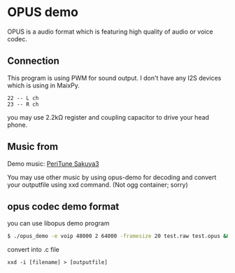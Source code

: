 # OPUS demo
OPUS is a audio format which is featuring high quality of audio or voice codec.

## Connection
This program is using PWM for sound output. I don't have any I2S devices which is using in MaixPy.
```
22 -- L ch
23 -- R ch
```
you may use 2.2kΩ register and coupling capacitor to drive your head phone.

## Music from
Demo music: [PeriTune Sakuya3](https://www.youtube.com/watch?v=sDyNzjrA9dg)

You may use other music by using opus-demo for decoding and convert your outputfile using xxd command. (Not ogg container; sorry)

## opus codec demo format
you can use libopus demo program
```bash
$ ./opus_demo -e voip 48000 2 64000 -framesize 20 test.raw test.opus && ./opus_demo -d 48000 2 test.opus test2.raw && aplay test2.raw -r 44100 -c2 -f S16_LE
```

convert into .c file
```
xxd -i [filename] > [outputfile]
```
